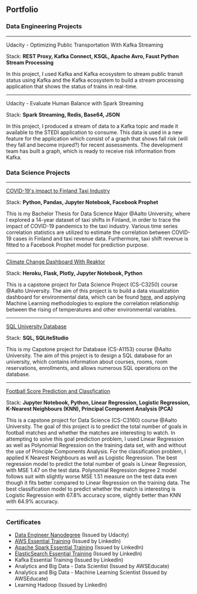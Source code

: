 ## Portfolio

### Data Engineering Projects
---
Udacity - Optimizing Public Transportation With Kafka Streaming

Stack: **REST Proxy, Kafka Connect, KSQL, Apache Avro, Faust Python Stream Processing**

In this project, I used Kafka and Kafka ecosystem to  stream public transit status using Kafka and the Kafka ecosystem to build a
stream processing application that shows the status of trains in real-time.

---
Udacity - Evaluate Human Balance with Spark Streaming

Stack: **Spark Streaming, Redis, Base64, JSON**

In this project, I produced a stream of data to a Kafka topic and made it available to the STEDI application to consume. This data is used in a new feature for the application which consist of a graph that shows fall risk (will they fall and become injured?) for recent assessments. The development team has built a graph, which is ready to receive risk information from Kafka.

### Data Science Projects
---

[COVID-19's impact to Finland Taxi Industry](/projects/thesis)

Stack: **Python, Pandas, Jupyter Notebook, Facebook Prophet**

This is my Bachelor Thesis for Data Science Major @Aalto University, where I explored a 14-year dataset of taxi shifts in Finland, in order to trace the impact of COVID-19 pandemics to the taxi industry. Various time series correlation statistics are utilized to estimate the correlation between COVID-19 cases in Finland and taxi revenue data. Furthermore, taxi shift revenue is fitted to a Facebook Prophet model for prediction purpose.

---

[Climate Change Dashboard With Reaktor](/projects/climate_change)

Stack: **Heroku, Flask, Plotly, Jupyter Notebook, Python**

This is a capstone project for Data Science Project (CS-C3250) course @Aalto University. The aim of this project is to build a data visualization dashboard for environmental data, which can be found [here](https://climate-change-c3250-2020.herokuapp.com/), and applying Machine Learning methodologies to explore the correlation relationship between the rising of temperatures and other environmental variables.

---

[SQL University Database](/projects/university)

Stack: **SQL, SQLiteStudio**

This is my Capstone project for Database (CS-A1153) course @Aalto University. The aim of this project is to design a SQL database for an university, which contains information about courses, rooms, room reservations, enrollments, and allows numerous SQL operations on the database.

---

[Football Score Prediction and Classfication](https://github.com/tiendatscorpy/interesting_football/blob/main/Data%20Science%20Report.pdf)

Stack: **Jupyter Notebook, Python, Linear Regression, Logistic Regression, K-Nearest Neighbours (KNN), Principal Component Analysis (PCA)**

This is a capstone project for Data Science (CS-C3160) course @Aalto University. The goal of this project is to predict the total number of goals in football matches and whether the matches are interesting to watch. In attempting to solve this goal prediction problem, I used Linear Regression as well as Polynomial Regression on the training data set, with and without the use of Principle Components Analysis. For the classification problem, I applied K Nearest Neighbours as well as Logistic Regression. The best regression model to predict the total number of goals is Linear Regression, with MSE 1.47 on the test data. Polynomial Regression degree 2 model follows suit with slightly worse MSE 1.51 measure on the test data even though it fits better compared to Linear Regression on the training data. The best classification model to predict whether the match is interesting is Logistic Regression with 67.8% accuracy score, slightly better than KNN with 64.9% accuracy.

---

### Certificates
- [Data Engineer Nanodegree](https://confirm.udacity.com/R5HGVA77) (Issued by Udacity)
- [AWS Essential Training](/certs/aws.pdf) (Issued by LinkedIn)
- [Apache Spark Essential Training](/certs/spark.pdf)  (Issued by LinkedIn)
- [ElasticSearch Essential Training](/certs/elasticsearch.pdf)  (Issued by LinkedIn)
- Kafka Essential Training (Issued by LinkedIn)
- Analytics and Big Data - Data Scientist (Issued by AWSEducate)
- Analytics and Big Data - Machine Learning Scientist (Issued by AWSEducate)
- Learning Hadoop (Issued by LinkedIn)

